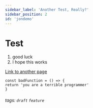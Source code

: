 ```yaml
---
sidebar_label: 'Another Test, Really?'
sidebar_position: 2
id: 'jondemo'
---
```



# Test


1. good luck 
1. I hope this works

[Link to another page](/docs/feature/feature)

```
const badFunction = () => {
return 'you are a terrible programmer' 
}
```

###### tags: `draft` `feature` 
